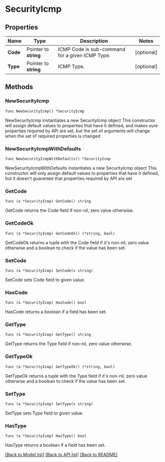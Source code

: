 # SecurityIcmp

## Properties

Name | Type | Description | Notes
------------ | ------------- | ------------- | -------------
**Code** | Pointer to **string** | ICMP Code is sub-command for a given ICMP Type. | [optional] 
**Type** | Pointer to **string** | ICMP Type. | [optional] 

## Methods

### NewSecurityIcmp

`func NewSecurityIcmp() *SecurityIcmp`

NewSecurityIcmp instantiates a new SecurityIcmp object
This constructor will assign default values to properties that have it defined,
and makes sure properties required by API are set, but the set of arguments
will change when the set of required properties is changed

### NewSecurityIcmpWithDefaults

`func NewSecurityIcmpWithDefaults() *SecurityIcmp`

NewSecurityIcmpWithDefaults instantiates a new SecurityIcmp object
This constructor will only assign default values to properties that have it defined,
but it doesn't guarantee that properties required by API are set

### GetCode

`func (o *SecurityIcmp) GetCode() string`

GetCode returns the Code field if non-nil, zero value otherwise.

### GetCodeOk

`func (o *SecurityIcmp) GetCodeOk() (*string, bool)`

GetCodeOk returns a tuple with the Code field if it's non-nil, zero value otherwise
and a boolean to check if the value has been set.

### SetCode

`func (o *SecurityIcmp) SetCode(v string)`

SetCode sets Code field to given value.

### HasCode

`func (o *SecurityIcmp) HasCode() bool`

HasCode returns a boolean if a field has been set.

### GetType

`func (o *SecurityIcmp) GetType() string`

GetType returns the Type field if non-nil, zero value otherwise.

### GetTypeOk

`func (o *SecurityIcmp) GetTypeOk() (*string, bool)`

GetTypeOk returns a tuple with the Type field if it's non-nil, zero value otherwise
and a boolean to check if the value has been set.

### SetType

`func (o *SecurityIcmp) SetType(v string)`

SetType sets Type field to given value.

### HasType

`func (o *SecurityIcmp) HasType() bool`

HasType returns a boolean if a field has been set.


[[Back to Model list]](../README.md#documentation-for-models) [[Back to API list]](../README.md#documentation-for-api-endpoints) [[Back to README]](../README.md)


